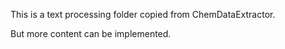 This is a text processing folder copied from ChemDataExtractor.

But more content can be implemented.